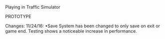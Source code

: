 Playing in Traffic Simulator

PROTOTYPE


Changes:
11/24/16:
•Save System has been changed to only save on exit or game end. Testing shows a noticeable increase in performance.

